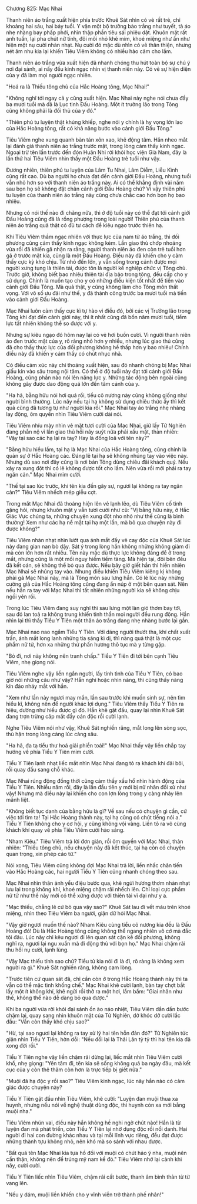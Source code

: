 




Chương 825: Mạc Nhai


Thanh niên áo trắng xuất hiện phía trước Khuê Sát nhìn có vẻ rất trẻ, chỉ khoảng hai sáu, hai bảy tuổi. Y vận một bộ trường bào trắng như tuyết, tà áo nhẹ nhàng bay phấp phới, nhìn thập phần tiêu sái phiêu dật. Khuôn mặt rất anh tuấn, lại pha chút nữ tính, đôi môi nhỏ khẽ mím, khoé miệng như ẩn như hiện một nụ cười nhàn nhạt. Nụ cười đó mặc dù nhìn có vẻ thân thiện, nhưng nét âm nhu kia lại khiến Tiêu Viêm không có nhiều hảo cảm cho lắm.

Thanh niên áo trắng vừa xuất hiện đã nhanh chóng thu hút toàn bộ sự chú ý nơi đại sảnh, ai nấy đều kinh ngạc nhìn vị thanh niên này. Có vẻ sự hiện diện của y đã làm mọi người ngạc nhiên.

"Hoá ra là Thiếu tông chủ của Hắc Hoàng tông, Mạc Nhai!"

"Không nghĩ tới ngay cả y cũng xuất hiện. Mạc Nhai này nghe nói chưa đầy ba mươi tuổi mà đã là Lục tinh Đấu Hoàng. Một ít trưởng lão trong Tông cũng không phải là đối thủ của y đó."

"Thiên phú tu luyện thật khủng khiếp, nghe nói y chính là hy vọng lớn lao của Hắc Hoàng tông, rất có khả năng bước vào cảnh giới Đấu Tông."

Tiêu Viêm nghe xung quanh bàn tán xôn xao, khẽ động tâm. Hắn nheo mắt lại đánh giá thanh niên áo trắng trước mặt, trong lòng cảm thấy kinh ngạc. Ngoại trừ tên lần trước đến đón Huân Nhi rời khỏi học viện Già Nam, đây là lần thứ hai Tiêu Viêm nhìn thấy một Đấu Hoàng trẻ tuổi như vậy.

Đương nhiên, thiên phú tu luyện của Lâm Tu Nhai, Lâm Diễm, Liễu Kình cũng rất cao. Dù ba người họ chưa đạt đến cảnh giới Đấu Hoàng, nhưng tuổi vẫn nhỏ hơn so với thanh niên áo trắng này. Ai có thể khẳng định vài năm sau bọn họ sẽ không đặt chân cảnh giới Đấu Hoàng chứ? Vì vậy thiên phú tu luyện của thanh niên áo trắng này cũng chưa chắc cao hơn bọn họ bao nhiêu.

Nhưng có nói thế nào đi chăng nữa, thì ở độ tuổi này có thể đạt tới cảnh giới Đấu Hoàng cũng đã là rồng phượng trong loài người! Thiên phú của thanh niên áo trắng quả thật có đủ tư cách để kiêu ngạo trước thiên hạ.

Khi Tiêu Viêm thầm ngạc nhiên với thực lực của nam tử áo trắng, thì đối phương cũng cảm thấy kinh ngạc không kém. Lần giao thủ chớp nhoáng vừa rồi đã khiến gã nhận ra rằng, người thanh niên áo đen còn trẻ tuổi hơn gã ở trước mặt kia, cũng là một Đấu Hoàng. Điều này đã khiến cho y cảm thấy cực kỳ khó chịu. Từ nhỏ đến lớn, y vẫn sống trong cảnh được mọi người xưng tụng là thiên tài, được tôn là người kế nghiệp chức vị Tông chủ. Trước giờ, không biết bao nhiêu thiên tài địa bảo trong tông, đều cấp cho y sử dụng. Chính là muốn tạo cho y có những điều kiện tốt nhất để tiến vào cảnh giới Đấu Tông. Mà quả thật, y cũng không làm cho Tông môn thất vọng. Với vô số ưu đãi như thế, y đã thành công trước ba mươi tuổi mà tiến vào cảnh giới Đấu Hoàng.

Mạc Nhai luôn cảm thấy cực kì tự hào vì điều đó, bởi các vị Trưởng lão trong Tông khi đạt đến cảnh giới này, thì ít nhất cũng đã bốn năm mươi tuổi, tiềm lực tất nhiên không thể so được với y.

Nhưng sự kiêu ngạo đó hôm nay lại có vẻ hơi buồn cười. Vì người thanh niên áo đen trước mặt của y, rõ ràng nhỏ hơn y nhiều, nhưng lúc giao thủ cũng đã cho thấy thực lực của đối phương không hề thấp hơn y bao nhiêu! Chính điều này đã khiến y cảm thấy có chút nhục nhã.

Có điều cảm xúc này chỉ thoáng xuất hiện, sau đó nhanh chóng bị Mạc Nhai giấu kín vào sâu trong nội tâm. Có thể ở độ tuổi này đạt tới cảnh giới Đấu Hoàng, cũng phần nào nói lên năng lực y. Những tác động bên ngoài cũng không gây được dao động quá lớn đến tâm cảnh của y.

"Ha hả, bằng hữu nói hơi quá rồi, tiểu cô nương này cũng không giống như người bình thường. Lúc nãy nếu tại hạ không sử dụng chiêu thức ấy thì kết quả cũng đã tương tự như người kia rồi." Mạc Nhai tay áo trắng nhẹ nhàng lay động, ôm quyền nhìn Tiêu Viêm cười dài nói.

Tiêu Viêm nhíu mày nhìn vẻ mặt tươi cười của Mạc Nhai, giữ lấy Tử Nghiên đang phẫn nộ vì lần giao thủ hồi nãy suýt nữa phải xấu mặt, thản nhiên: "Vậy tại sao các hạ lại ra tay? Hay là đồng loã với tên này?"

"Bằng hữu hiểu lầm, tại hạ là Mạc Nhai của Hắc Hoàng tông, cũng chính là quản sự ở Hắc Hoàng các. Đáng lẽ tại hạ sẽ không nhúng tay vào việc này. Nhưng dù sao nơi đây cũng là nơi bản Tông dùng chiêu đãi khách quý. Nếu xảy ra xung đột thì có lẽ không được tốt cho lắm. Nên vừa rồi mới phải ra tay ngăn cản." Mạc Nhai mỉm cười.

"Thế tại sao lúc trước, khi tên kia đến gây sự, ngươi lại không ra tay ngăn cản?" Tiêu Viêm nhếch mép giễu cợt.

Trong mắt Mạc Nhai đã thoáng hiện lên vẻ lạnh lẽo, dù Tiêu Viêm cố tình gặng hỏi, nhưng khuôn mặt y vẫn tươi cười như cũ: "Vị bằng hữu này, ở Hắc Giác Vực chúng ta, những chuyện xung đột nho nhỏ như thế cũng là bình thường! Xem như các hạ nể mặt tại hạ một lần, mà bỏ qua chuyện này đi được không?"

Tiêu Viêm nhàn nhạt nhìn lướt qua ánh mắt đầy vẻ cay độc của Khuê Sát lúc này đang gian nan bò dậy. Sát ý trong lòng hắn không những không giảm đi mà còn lớn hơn rất nhiều. Tên này mặc dù thực lực không đáng để ở trong mắt, nhưng cũng là một mối nguy hiểm tiềm tàng. Mà hiện tại, đôi bên đều đã kết oán, sẽ không thể bỏ qua được. Nếu bây giờ giết hắn thì hiển nhiên Mạc Nhai sẽ nhúng tay vào. Nhưng điều khiến Tiêu Viêm kiêng kị không phải gã Mạc Nhai này, mà là Tông môn sau lưng hắn. Có lẽ lúc này những cường giả của Hắc Hoàng tông cũng đang ẩn núp ở một bên quan sát. Nên nếu hắn ra tay với Mạc Nhai thì tất nhiên những người kia sẽ không chịu ngồi yên rồi.

Trong lúc Tiêu Viêm đang suy nghĩ thì sau lưng một làn gió thơm bay tới, sau đó lan toả ra không trung khiến tinh thần mọi người đều rung động. Hắn nhìn lại thì thấy Tiểu Y Tiên một thân áo trắng đang nhẹ nhàng bước lại gần.

Mạc Nhai nao nao ngắm Tiểu Y Tiên. Với dáng người thướt tha, khí chất xuất trần, ánh mắt long lanh những tia sáng kì dị, thì nàng quả thật là một cực phẩm nữ tử, hơn xa những thứ phấn hương thô tục mà y từng gặp.

"Bỏ đi, nơi này không nên tranh chấp." Tiểu Y Tiên đi tới bên cạnh Tiêu Viêm, nhẹ giọng nói.

Tiêu Viêm nghe vậy liền ngẩn người, lấy tính tình của Tiểu Y Tiên, có bao giờ nói những câu như vậy? Hắn nghi hoặc nhìn nàng, thì cũng thấy nàng kín đáo nháy mắt với hắn.

"Xem như lần này ngươi may mắn, lần sau trước khi muốn sinh sự, nên tìm hiểu kĩ, không nên để người khác lợi dụng." Tiêu Viêm thấy Tiểu Y Tiên ra hiệu, dường như hiểu được gì đó. Hắn khẽ gật đầu, quay lại nhìn Khuê Sát đang trợn trừng căp mắt đầy oán độc rồi cười lạnh.

Nghe Tiêu Viêm nói như vậy, Khuê Sát nghiến răng, mắt long lên sòng sọc, thù hận trong lòng càng lúc càng sâu.

"Ha hả, đa tạ tiểu thư hoá giải phiền toái!" Mạc Nhai thấy vậy liền chắp tay hướng về phía Tiểu Y Tiên mỉm cười.

Tiểu Y Tiên lạnh nhạt liếc mắt nhìn Mạc Nhai đang tỏ ra khách khí đãi bôi, rồi quay đầu sang chỗ khác.

Mạc Nhai rúng động đồng thời cũng cảm thấy xấu hổ nhìn hành động của Tiểu Y Tiên. Nhiều năm rồi, đây là lần đầu tiên y mới bị nữ nhân đối xử như vậy! Nhưng mà điều này lại khiến cho con lợn lòng trong y càng nhảy lên mãnh liệt.

"Không biết tục danh của bằng hữu là gì? Về sau nếu có chuyện gì cần, cứ việc tới tìm ta! Tại Hắc Hoàng thành này, tại hạ cũng có chút tiếng nói a." Tiểu Y Tiên không cho y cơ hội, y cũng không vội vàng. Liền tỏ ra vô cùng khách khí quay về phía Tiêu Viêm cười hào sảng.

"Nham Kiêu." Tiêu Viêm trả lời đơn giản, rồi ôm quyền với Mạc Nhai, thản nhiên: "Thiếu tông chủ, nếu chuyện này đã kết thúc, tại hạ còn có chuyện quan trọng, xin phép cáo từ."

Nói xong, Tiêu Viêm cũng không đợi Mạc Nhai trả lời, liền nhấc chân tiến vào Hắc Hoàng các, hai người Tiểu Y Tiên cũng nhanh chóng theo sau.

Mạc Nhai nhìn thân ảnh yểu điệu bước qua, khẽ ngửi hương thơm nhàn nhạt lưu lại trong không khí, khoé miệng chậm rãi nhếch lên. Chỉ loại cực phẩm nữ tử như thế này mới có thể xứng được với thiên tài vĩ đại như y a.

"Mạc thiếu, chẳng lẽ cứ bỏ qua vậy sao?" Khuê Sát lau đi vết máu trên khoé miệng, nhìn theo Tiêu Viêm ba người, giận dữ hỏi Mạc Nhai.

"Vậy giờ ngươi muốn thế nào? Nham Kiêu cùng tiểu cô nương kia đều là Đấu Hoàng đó! Dù là Hắc Hoàng tông cũng không thể ngang nhiên vô cớ mà đắc tội đâu. Lúc nãy chỉ kêu ngươi đi lên quan sát cặn kẽ đối phương, không nghĩ ra, ngươi lại ngu xuẩn mà đi động thủ với bọn họ." Mạc Nhai chậm rãi thu hồi nụ cười, lạnh lùng.

"Vậy Mạc thiếu tính sao chứ? Tiểu tử kia nói đi là đi, rõ ràng là không xem người ra gì." Khuê Sát nghiến răng, không cam lòng.

"Trước tiên cứ quan sát đã, chỉ cần còn ở trong Hắc Hoàng thành này thì ta vẫn có thể mặc tình khống chế." Mạc Nhai khẽ cười lạnh, bàn tay chợt bắt lấy một ít không khí, khẽ ngửi rồi thở ra một hơi, lẩm bẩm: "Giai nhân như thế, không thể nào dễ dàng bỏ qua được."

Khi ba người vừa rời khỏi đại sảnh ồn ào náo nhiệt, Tiêu Viêm dần dần bước chậm lại, quay sang nhìn khuôn mặt của Tử Nghiên, dở khóc dở cười lắc đầu: "Vẫn còn thấy khó chịu sao?"

"Hừ, tại sao ngươi lại không ra tay xử lý hai tên hỗn đản đó?" Tử Nghiên tức giận nhìn Tiểu Y Tiên, hờn dỗi: "Nếu đổi lại là Thải Lân tỷ tỷ thì hai tên kia đã xong đời rồi."

Tiểu Y Tiên nghe vậy liền chậm rãi dừng lại, liếc mắt nhìn Tiêu Viêm cười khổ, nhẹ giọng: "Yên tâm đi, tên kia sẽ sống không quá ba ngày đâu, mà kết cục của y còn thê thảm còn hơn là trực tiếp bị giết nữa."

"Muội đã hạ độc y rồi sao?" Tiêu Viêm kinh ngạc, lúc nãy hắn nào có cảm giác được chuyện này?

Tiểu Y Tiên gật đầu nhìn Tiêu Viêm, khẽ cười: "Luyện đan muội thua xa huynh, nhưng nếu nói về nghệ thuật dùng độc, thì huynh còn xa mới bằng muội nha."

Tiêu Viêm nhún vai, điều này hắn không hề nghi ngờ chút nào! Hắn là từ luyện đan mà phát triển, còn Tiểu Y Tiên lại nhờ dụng độc rồi nổi danh. Hai người đi hai con đường khác nhau và tại mỗi lĩnh vực riêng, đều đạt được những thành tựu không nhỏ, nên khó mà so sánh với nhau được.

"Bất quá tên Mạc Nhai kia tựa hồ đối với muội có chút hảo ý nha, muội nên cẩn thận, không nên để trúng mỹ nam kế đó." Tiêu Viêm nhớ lại cảnh khi nãy, cười cười.

Tiểu Y Tiên liếc nhìn Tiêu Viêm, chậm rãi cất bước, thanh âm bình thản từ từ vang lên.

"Nếu y dám, muội liền khiến cho y vĩnh viễn trở thành phế nhân!"




